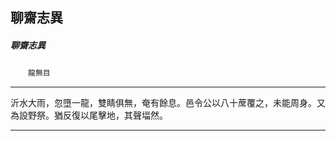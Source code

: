 

## 聊齋志異

##### 聊齋志異
　　`龍無目`

* * *

沂水大雨，忽墮一龍，雙睛俱無，奄有餘息。邑令公以八十蓆覆之，未能周身。又為設野祭。猶反復以尾擊地，其聲堛然。

* * *

